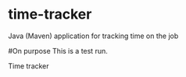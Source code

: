 # time-tracker
Java (Maven) application for tracking time on the job

#On purpose 
This is a test run. 

Time tracker
